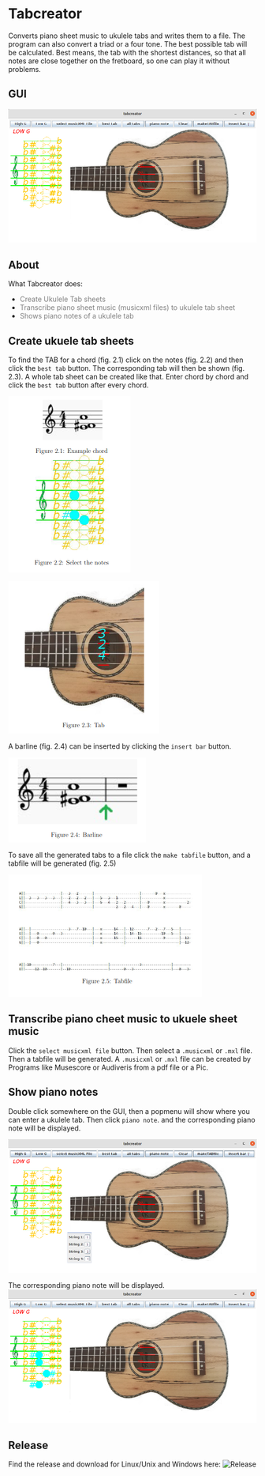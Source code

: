 # Tabcreator
Converts piano sheet music to ukulele tabs and writes them to a file. The program can also convert a triad or a four tone. 
The best possible tab will be calculated. 
Best means, the tab with the shortest distances, so that all notes are close together on the fretboard, 
so one can play it without problems.

## GUI

![picture1](pictures/gui_new.png)

## About
What Tabcreator does:
* <span style="color:grey"> Create Ukulele Tab sheets
* <span style="color:grey"> Transcribe piano sheet music (musicxml files) to ukulele tab sheet
* <span style="color:grey"> Shows piano notes of a ukulele tab  

## Create ukuele tab sheets
To find the TAB for a chord (fig. 2.1) click on the notes (fig. 2.2) and then click the ```best tab``` button.
The corresponding tab will then be shown (fig. 2.3). A whole tab sheet can be created like that. Enter chord by chord and
click the ```best tab``` button after every chord.

![picture2](pictures/pic2.png)


![picture3](pictures/pic3.png)

A barline (fig. 2.4) can be inserted by clicking the ```insert bar``` button. 

![picture4](pictures/pic4.png)

To save all the generated tabs to a file click the ```make tabfile``` button, and a tabfile will be generated (fig. 2.5)

![picture5](pictures/pic5.png)

## Transcribe piano cheet music to ukuele sheet music
Click the ```select musicxml file``` button. Then select a ```.musicxml```
or ```.mxl``` file. Then a tabfile will be generated. A ```.musicxml``` or ```.mxl``` file can be
created by Programs like Musescore or Audiveris from a pdf file or a Pic.
  
## Show piano notes
Double  click somewhere on the GUI, then a popmenu will show where you can enter a ukulele tab. Then click ```piano note```.
and the corresponding piano note will be displayed.  
  
![picture6](pictures/piano1.png)

The corresponding piano note will be displayed.  
![picture7](pictures/piano2.png)  

## Release 
Find the release and download for Linux/Unix and Windows here:  ![Release](https://github.com/christine-berlin/tabs/releases)

